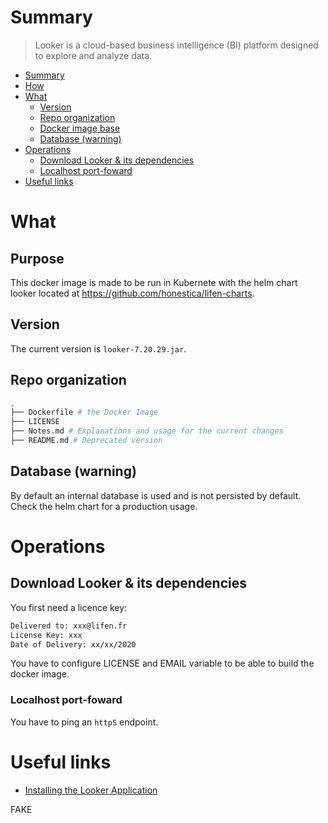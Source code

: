 # Summary

> Looker is a cloud-based business intelligence (BI) platform designed to explore and analyze data.

- [Summary](#summary)
- [How](#how)
- [What](#what)
  - [Version](#version)
  - [Repo organization](#repo-organization)
  - [Docker image base](#docker-image-base)
  - [Database (warning)](#database-warning)
- [Operations](#operations)
  - [Download Looker & its dependencies](#download-looker--its-dependencies)
  - [Localhost port-foward](#localhost-port-foward)
- [Useful links](#useful-links)

# What

## Purpose

This docker image is made to be run in Kubernete with the helm chart looker located at https://github.com/honestica/lifen-charts.

## Version

The current version is `looker-7.20.29.jar`.

## Repo organization

```bash
.
├── Dockerfile # the Docker Image
├── LICENSE
├── Notes.md # Explanations and usage for the current changes
├── README.md # Deprecated version
```


## Database (warning)

By default an internal database is used and is not persisted by default. Check the helm chart for a production usage.

# Operations


## Download Looker & its dependencies

You first need a licence key:
```bash
Delivered to: xxx@lifen.fr
License Key: xxx
Date of Delivery: xx/xx/2020
```

You have to configure LICENSE and EMAIL variable to be able to build the docker image.

### Localhost port-foward

You have to ping an `httpS` endpoint.

# Useful links

* [Installing the Looker Application](https://docs.looker.com/setup-and-management/on-prem-install/installation)

FAKE 
